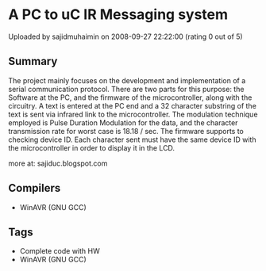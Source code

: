 # A PC to uC IR Messaging system

Uploaded by sajidmuhaimin on 2008-09-27 22:22:00 (rating 0 out of 5)

## Summary

The project mainly focuses on the development and implementation of a serial communication protocol. There are two parts for this purpose: the Software at the PC, and the firmware of the microcontroller, along with the circuitry. A text is entered at the PC end and a 32 character substring of the text is sent via infrared link to the microcontroller. The modulation technique employed is Pulse Duration Modulation for the data, and the character transmission rate for worst case is 18.18 / sec. The firmware supports to checking device ID. Each character sent must have the same device ID with the microcontroller in order to display it in the LCD.


more at: sajiduc.blogspot.com

## Compilers

- WinAVR (GNU GCC)

## Tags

- Complete code with HW
- WinAVR (GNU GCC)
